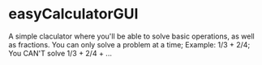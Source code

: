# easyCalculatorGUI
A simple claculator where you'll be able to solve basic operations, as well as fractions. You can only solve a problem at a time; Example: 1/3 + 2/4; You CAN'T solve 1/3 + 2/4 + ...
